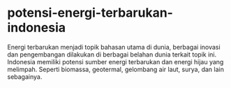 # potensi-energi-terbarukan-indonesia
Energi terbarukan menjadi topik bahasan utama di dunia, berbagai inovasi dan pengembangan dilakukan di berbagai belahan dunia terkait topik ini. Indonesia memiliki potensi sumber energi terbarukan dan energi hijau yang melimpah. Seperti biomassa, geotermal, gelombang air laut, surya, dan lain sebagainya.
